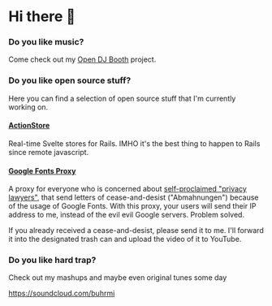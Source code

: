 # Hi there 👋

### Do you like music?

Come check out my [Open DJ Booth](https://www.opendjbooth.com) project.

### Do you like open source stuff?

Here you can find a selection of open source stuff that I'm currently working on.

#### [ActionStore](https://github.com/buhrmi/actionstore)

Real-time Svelte stores for Rails. IMHO it's the best thing to happen to Rails since remote javascript.


#### [Google Fonts Proxy](https://github.com/buhrmi/google-fonts-proxy)

A proxy for everyone who is concerned about [self-proclaimed "privacy lawyers"](https://www.datenschutzanwalt.eu), that send letters of cease-and-desist ("Abmahnungen") because of the usage of Google Fonts. With this proxy, your users will send their IP address to me, instead of the evil evil Google servers. Problem solved.

If you already received a cease-and-desist, please send it to me. I'll forward it into the designated trash can and upload the video of it to YouTube.

### Do you like hard trap?

Check out my mashups and maybe even original tunes some day

https://soundcloud.com/buhrmi
